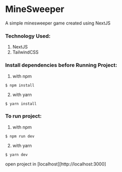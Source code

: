# MineSweeper

A simple minesweeper game created using NextJS

### Technology Used:

1. NextJS
2. TailwindCSS

### Install dependencies before Running Project:

1. with npm

```
$ npm install
```

2. with yarn

```
$ yarn install
```

### To run project:

1. with npm

```
$ npm run dev
```

2. with yarn

```
$ yarn dev
```

open project in [localhost][http://localhost:3000]
